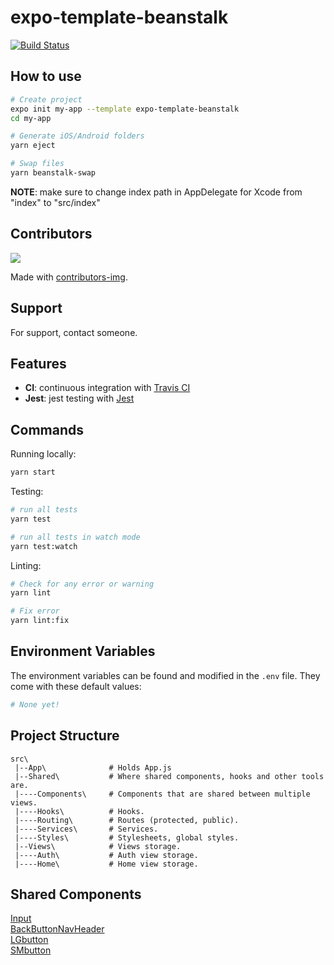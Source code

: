 # expo-template-beanstalk

[![Build Status](https://app.travis-ci.com/Nickolans/expo-template-beanstalk.svg?branch=main)](https://app.travis-ci.com/Nickolans/expo-template-beanstalk)

## How to use

```bash
# Create project
expo init my-app --template expo-template-beanstalk
cd my-app

# Generate iOS/Android folders
yarn eject

# Swap files
yarn beanstalk-swap
```

**NOTE**: make sure to change index path in AppDelegate for Xcode from "index" to "src/index"

## Contributors

<a href = "https://github.com/Nickolans/expo-template-beanstalk/graphs/contributors">
  <img src = "https://contrib.rocks/image?repo = GitHub_username/repository_name"/>
</a>

Made with [contributors-img](https://contrib.rocks).

## Support

For support, contact someone.

## Features

- **CI**: continuous integration with [Travis CI](https://travis-ci.org)
- **Jest**: jest testing with [Jest](https://jestjs.io/)

## Commands

Running locally:

```bash
yarn start
```

Testing:

```bash
# run all tests
yarn test

# run all tests in watch mode
yarn test:watch
```

Linting:

```bash
# Check for any error or warning
yarn lint

# Fix error
yarn lint:fix
```

## Environment Variables

The environment variables can be found and modified in the `.env` file. They come with these default values:

```bash
# None yet!
```

## Project Structure

```
src\
 |--App\              # Holds App.js
 |--Shared\           # Where shared components, hooks and other tools are.
 |----Components\     # Components that are shared between multiple views.
 |----Hooks\          # Hooks.
 |----Routing\        # Routes (protected, public).
 |----Services\       # Services.
 |----Styles\         # Stylesheets, global styles.
 |--Views\            # Views storage.
 |----Auth\           # Auth view storage.
 |----Home\           # Home view storage.

```

## Shared Components

[Input](docs/components/Input.md)\
[BackButtonNavHeader](docs/components/BackButtonNavHeader.md)\
[LGbutton](docs/components/LGbutton.md)\
[SMbutton](docs/components/SMbutton.md)
